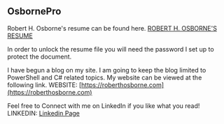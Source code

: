 ## OsbornePro

Robert H. Osborne's resume can be found here. [ROBERT H. OSBORNE'S RESUME](https://www.osbornepro.com/Robert_Osborne_Resume.docx)

In order to unlock the resume file you will need the password I set up to protect the document. 

I have begun a blog on my site. I am going to keep the blog limited to PowerShell and C# related topics. My website can be viewed at the following link.
WEBSITE: [https://roberthosborne.com](https://roberthosborne.com)

Feel free to Connect with me on LinkedIn if you like what you read!
LINKEDIN: [Linkedin Page](https://www.linkedin.com/in/roberthosborne/ )

